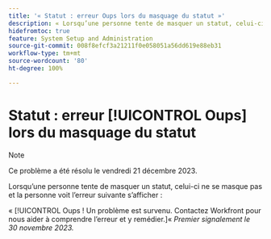 ```yaml
---
title: '« Statut : erreur Oups lors du masquage du statut »'
description: « Lorsqu’une personne tente de masquer un statut, celui-ci ne se charge pas et une erreur de type Oups apparaît. »
hidefromtoc: true
feature: System Setup and Administration
source-git-commit: 008f8efcf3a21211f0e058051a56dd619e88eb31
workflow-type: tm+mt
source-wordcount: '80'
ht-degree: 100%

---
```



# Statut : erreur [!UICONTROL Oups] lors du masquage du statut

>[!NOTE]
>
>Ce problème a été résolu le vendredi 21 décembre 2023.

Lorsqu’une personne tente de masquer un statut, celui-ci ne se masque pas et la personne voit l’erreur suivante s’afficher :

« [!UICONTROL Oups ! Un problème est survenu. Contactez Workfront pour nous aider à comprendre l’erreur et y remédier.]«
_Premier signalement le 30 novembre 2023._
